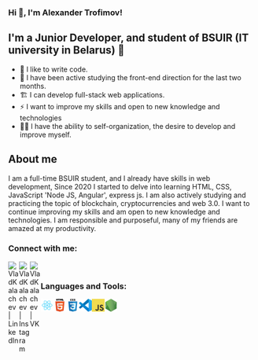 ### Hi  👋, I'm  Alexander Trofimov!



## I'm a Junior Developer, and student of BSUIR (IT university in Belarus) 🏫



- 💪 I like to write code.
- 🏫 I have been active studying the front-end direction for the last two months.
- 🏗 I can develop full-stack web applications.
- ⚡  I want to improve my skills and open to new knowledge and technologies
- 🤹🏽 I have the ability to self-organization, the desire to develop and improve myself.

## About me 
I am a full-time BSUIR student, and I already have skills in web development, 
Since 2020 I started to delve into learning HTML, CSS, JavaScript 'Node JS, Angular', express js.
I am also actively studying and practicing the topic of blockchain, cryptocurrencies and web 3.0.
I want to continue improving my skills and am open to new knowledge and technologies. 
I am responsible and purposeful, many of my friends are amazed at my productivity.


### Connect with me:

[<img align="left" alt="VladKalachev | LinkedIn" width="22px" src="https://cdn.jsdelivr.net/npm/simple-icons@v3/icons/linkedin.svg" />][linkedin]
[<img align="left" alt="VladKalachev | Instagram" width="22px" src="https://cdn.jsdelivr.net/npm/simple-icons@v3/icons/instagram.svg" />][instagram]
[<img align="left" alt="VladKalachev | VK" width="22px" src="https://cdn.jsdelivr.net/npm/simple-icons@v3/icons/vk.svg" />][vk]

<br />

### Languages and Tools:

<img align="left" alt="React" width="26px" src="https://raw.githubusercontent.com/github/explore/80688e429a7d4ef2fca1e82350fe8e3517d3494d/topics/react/react.png" />
<img align="left" alt="HTML5" width="26px" src="https://raw.githubusercontent.com/github/explore/80688e429a7d4ef2fca1e82350fe8e3517d3494d/topics/html/html.png" />
<img align="left" alt="CSS3" width="26px" src="https://raw.githubusercontent.com/github/explore/80688e429a7d4ef2fca1e82350fe8e3517d3494d/topics/css/css.png" />
<img align="left" alt="Visual Studio Code" width="26px" src="https://raw.githubusercontent.com/github/explore/80688e429a7d4ef2fca1e82350fe8e3517d3494d/topics/visual-studio-code/visual-studio-code.png" />
<img align="left" alt="JavaScript" width="26px" src="https://raw.githubusercontent.com/github/explore/80688e429a7d4ef2fca1e82350fe8e3517d3494d/topics/javascript/javascript.png" />
<img align="left" alt="Node.js" width="26px" src="https://raw.githubusercontent.com/github/explore/80688e429a7d4ef2fca1e82350fe8e3517d3494d/topics/nodejs/nodejs.png" />


<br />
<br />






[linkedin]: https://www.linkedin.com/in/trofimovby/
[instagram]: https://www.instagram.com/trofimovby/
[vk]: https://vk.com/trofimovby
